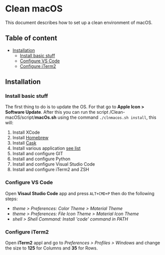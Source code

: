 # Clean macOS

This document describes how to set up a clean environment of macOS.

## Table of content

* [Installation](#installation)
  * [Install basic stuff](#install-basic-stuff)
  * [Configure VS Code](#configure-vs-code)
  * [Configure iTerm2](#configure-iterm2)

## Installation

### Install basic stuff

The first thing to do is to update the OS. For that go to __Apple Icon > Software Update__. 
After this you can run the script /Clean-macOS/script/__macOs.sh__ using the command `./clnmacos.sh install`, this will:
1. Install XCode
2. Install [Homebrew](https://brew.sh)
3. Install [Cask](http://caskroom.io)
4. Install various application [see list](https://github.com/MarioCatuogno/Clean-macOS/blob/release/doc/apps_list.md)
5. Install and configure GIT
6. Install and configure Python
7. Install and configure Visual Studio Code
8. Install and configure iTerm2 and ZSH

### Configure VS Code

Open __Visaul Studio Code__ app and press `ALT+CMD+P` then do the following steps:
* _theme > Preferences: Color Theme > Material Theme_
* _theme > Preferences: File Icon Theme > Material Icon Theme_
* _shell > Shell Command: Install 'code' command in PATH_

### Configure iTerm2

Open __iTerm2__ appl and go to _Preferences > Profiles > Windows_ and change the size to __125__ for Columns and __35__ for Rows.
